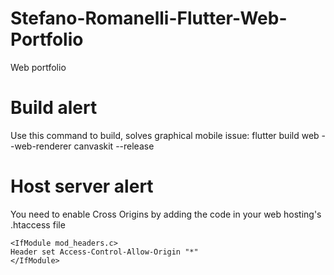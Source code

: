 # Stefano-Romanelli-Flutter-Web-Portfolio
Web portfolio

# Build alert
Use this command to build, solves graphical mobile issue: flutter build web --web-renderer canvaskit --release

# Host server alert
You need to enable Cross Origins by adding the code in your web hosting's .htaccess file
```
<IfModule mod_headers.c>
Header set Access-Control-Allow-Origin "*"
</IfModule>
```
